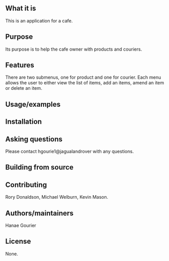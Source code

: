 ## What it is
This is an application for a cafe.
## Purpose
Its purpose is to help the cafe owner with products and couriers.
## Features
There are two submenus, one for product and one for courier. Each menu allows the user to either view the list of items, add an items, amend an item or delete an item. 
## Usage/examples

## Installation

## Asking questions
Please contact hgourie1@jagualandrover with any questions. 
## Building from source

## Contributing
Rory Donaldson, Michael Welburn, Kevin Mason.
## Authors/maintainers
Hanae Gourier
## License
None. 